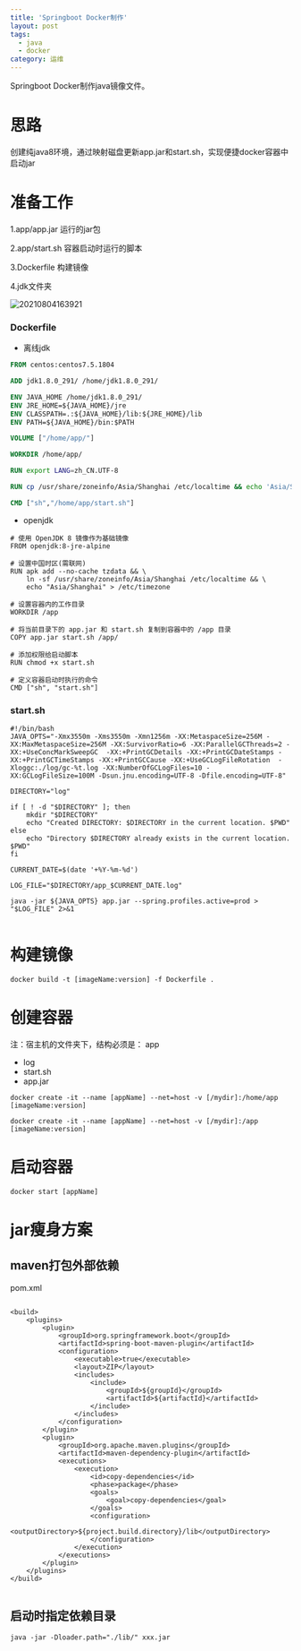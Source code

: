 ```yaml
---
title: 'Springboot Docker制作'
layout: post
tags:
  - java
  - docker
category: 运维
---
```

Springboot Docker制作java镜像文件。

<!--more-->

# 思路

创建纯java8环境，通过映射磁盘更新app.jar和start.sh，实现便捷docker容器中启动jar

# 准备工作

1.app/app.jar 运行的jar包

2.app/start.sh 容器启动时运行的脚本

3.Dockerfile 构建镜像

4.jdk文件夹

![20210804163921](https://raw.githubusercontent.com/QinL233/QinL233.github.io/master/images/20210804163921.png)

### Dockerfile

* 离线jdk
```dockerfile
FROM centos:centos7.5.1804

ADD jdk1.8.0_291/ /home/jdk1.8.0_291/

ENV JAVA_HOME /home/jdk1.8.0_291/
ENV JRE_HOME=${JAVA_HOME}/jre
ENV CLASSPATH=.:${JAVA_HOME}/lib:${JRE_HOME}/lib
ENV PATH=${JAVA_HOME}/bin:$PATH

VOLUME ["/home/app/"]

WORKDIR /home/app/

RUN export LANG=zh_CN.UTF-8

RUN cp /usr/share/zoneinfo/Asia/Shanghai /etc/localtime && echo 'Asia/Shanghai' >/etc/timezone

CMD ["sh","/home/app/start.sh"]
```
* openjdk
```
# 使用 OpenJDK 8 镜像作为基础镜像
FROM openjdk:8-jre-alpine

# 设置中国时区(需联网)
RUN apk add --no-cache tzdata && \
    ln -sf /usr/share/zoneinfo/Asia/Shanghai /etc/localtime && \
    echo "Asia/Shanghai" > /etc/timezone

# 设置容器内的工作目录
WORKDIR /app

# 将当前目录下的 app.jar 和 start.sh 复制到容器中的 /app 目录
COPY app.jar start.sh /app/

# 添加权限给启动脚本
RUN chmod +x start.sh

# 定义容器启动时执行的命令
CMD ["sh", "start.sh"]

```


### start.sh

```shell
#!/bin/bash
JAVA_OPTS="-Xmx3550m -Xms3550m -Xmn1256m -XX:MetaspaceSize=256M -XX:MaxMetaspaceSize=256M -XX:SurvivorRatio=6 -XX:ParallelGCThreads=2 -XX:+UseConcMarkSweepGC  -XX:+PrintGCDetails -XX:+PrintGCDateStamps -XX:+PrintGCTimeStamps -XX:+PrintGCCause -XX:+UseGCLogFileRotation  -Xloggc:./log/gc-%t.log -XX:NumberOfGCLogFiles=10 -XX:GCLogFileSize=100M -Dsun.jnu.encoding=UTF-8 -Dfile.encoding=UTF-8"

DIRECTORY="log"

if [ ! -d "$DIRECTORY" ]; then
    mkdir "$DIRECTORY"
    echo "Created DIRECTORY: $DIRECTORY in the current location. $PWD"
else
    echo "Directory $DIRECTORY already exists in the current location. $PWD"
fi

CURRENT_DATE=$(date '+%Y-%m-%d')

LOG_FILE="$DIRECTORY/app_$CURRENT_DATE.log"

java -jar ${JAVA_OPTS} app.jar --spring.profiles.active=prod > "$LOG_FILE" 2>&1


```

# 构建镜像

```shell
docker build -t [imageName:version] -f Dockerfile .
```

# 创建容器
注：宿主机的文件夹下，结构必须是：
app
- log
- start.sh
- app.jar

```shell
docker create -it --name [appName] --net=host -v [/mydir]:/home/app  [imageName:version]

docker create -it --name [appName] --net=host -v [/mydir]:/app  [imageName:version]
```

# 启动容器

```shell
docker start [appName]
```

# jar瘦身方案

## maven打包外部依赖
pom.xml
```

<build>
    <plugins>
        <plugin>
            <groupId>org.springframework.boot</groupId>
            <artifactId>spring-boot-maven-plugin</artifactId>
            <configuration>
                <executable>true</executable>
                <layout>ZIP</layout>
                <includes>
                    <include>
                        <groupId>${groupId}</groupId>
                        <artifactId>${artifactId}</artifactId>
                    </include>
                </includes>
            </configuration>
        </plugin>
        <plugin>
            <groupId>org.apache.maven.plugins</groupId>
            <artifactId>maven-dependency-plugin</artifactId>
            <executions>
                <execution>
                    <id>copy-dependencies</id>
                    <phase>package</phase>
                    <goals>
                        <goal>copy-dependencies</goal>
                    </goals>
                    <configuration>
                        <outputDirectory>${project.build.directory}/lib</outputDirectory>
                    </configuration>
                </execution>
            </executions>
        </plugin>
    </plugins>
</build>


```

## 启动时指定依赖目录
```
java -jar -Dloader.path="./lib/" xxx.jar
```
